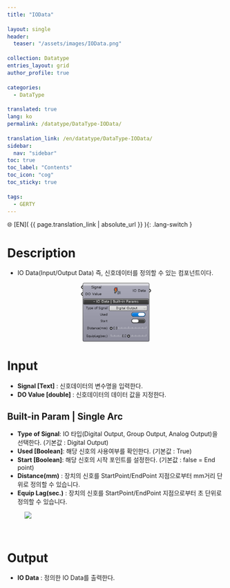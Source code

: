 ```yaml
---
title: "IOData"

layout: single
header:
  teaser: "/assets/images/IOData.png"

collection: Datatype
entries_layout: grid
author_profile: true

categories:
  - DataType

translated: true
lang: ko
permalink: /datatype/DataType-IOData/

translation_link: /en/datatype/DataType-IOData/
sidebar:
  nav: "sidebar"
toc: true
toc_label: "Contents"
toc_icon: "cog"
toc_sticky: true

tags: 
  - GERTY
---
```


🌐 [EN]( {{ page.translation_link | absolute_url }} ){: .lang-switch }

# Description

* IO Data(Input/Output Data) 즉, 신호데이터를 정의할 수 있는 컴포넌트이다.

<p align="center">  <img src="/assets/images/IOData.png" align="center" width="32%"></p>


# Input

* **Signal [Text]** : 신호데이터의 변수명을 입력한다.
* **DO Value [double]** : 신호데이터의 데이터 값을 지정한다.


## Built-in Param | Single Arc​

* **Type of Signal**: IO 타입(Digital Output, Group Output, Analog Output)을 선택한다. (기본값 : Digital Output)
* **Used [Boolean]**: 해당 신호의 사용여부를 확인한다. (기본값 : True)
* **Start [Boolean]**: 해당 신호의 시작 포인트를 설정한다. (기본값 : false = End point)
* **Distance(mm)** : 장치의 신호를 StartPoint/EndPoint 지점으로부터 mm거리 단위로 정의할 수 있습니다.
* **Equip Lag(sec.)** : 장치의 신호를 StartPoint/EndPoint 지점으로부터 초 단위로 정의할 수 있습니다.

<figure>
	<a href="https://b-at.kr/wp-content/uploads/2023/05/IOData-768x250.png"><img src="https://b-at.kr/wp-content/uploads/2023/05/IOData-768x250.png"></a>
</figure>

<br>

# Output

* **IO Data** : 정의한 IO Data를 출력한다.
